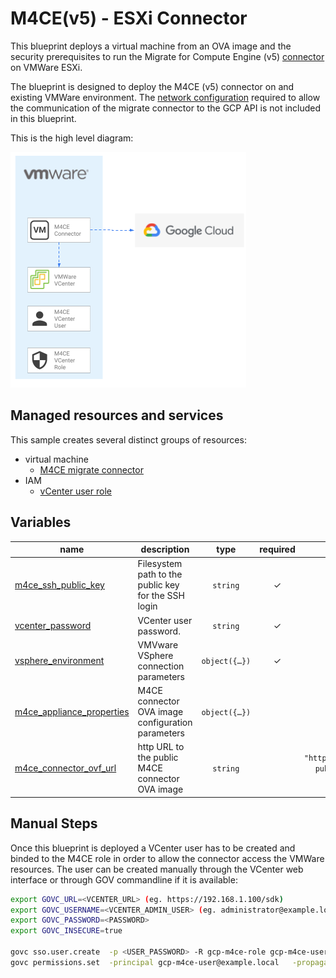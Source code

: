 # M4CE(v5) - ESXi Connector

This blueprint deploys a virtual machine from an OVA image and the security prerequisites to run the Migrate for Compute Engine (v5) [connector](https://cloud.google.com/migrate/compute-engine/docs/5.0/how-to/migrate-connector) on VMWare ESXi.

The blueprint is designed to deploy the M4CE (v5) connector on and existing VMWare environment. The [network configuration](https://cloud.google.com/migrate/compute-engine/docs/5.0/concepts/architecture#migration_architecture) required to allow the communication of the migrate connector to the GCP API is not included in this blueprint.

This is the high level diagram:

![High-level diagram](diagram.png "High-level diagram")

## Managed resources and services

This sample creates several distinct groups of resources:

- virtual machine
  - [M4CE migrate connector](https://cloud.google.com/migrate/compute-engine/docs/5.0/how-to/migrate-connector#installing_the_migrate_connector) 
- IAM
  - [vCenter user role](https://cloud.google.com/migrate/compute-engine/docs/5.0/how-to/migrate-connector#step-1)
<!-- BEGIN TFDOC -->

## Variables

| name | description | type | required | default |
|---|---|:---:|:---:|:---:|
| [m4ce_ssh_public_key](variables.tf#L43) | Filesystem path to the public key for the SSH login | <code>string</code> | ✓ |  |
| [vcenter_password](variables.tf#L48) | VCenter user password. | <code>string</code> | ✓ |  |
| [vsphere_environment](variables.tf#L53) | VMVware VSphere connection parameters | <code title="object&#40;&#123;&#10;  vcenter_ip    &#61; string&#10;  vcenter_user  &#61; string&#10;  data_center   &#61; string&#10;  resource_pool &#61; string&#10;  host_ip       &#61; string&#10;  datastore     &#61; string&#10;  virtual_net   &#61; string&#10;&#125;&#41;">object&#40;&#123;&#8230;&#125;&#41;</code> | ✓ |  |
| [m4ce_appliance_properties](variables.tf#L15) | M4CE connector OVA image configuration parameters | <code title="object&#40;&#123;&#10;  hostname &#61; string&#10;  ip0      &#61; string&#10;  netmask0 &#61; string&#10;  gateway  &#61; string&#10;  DNS      &#61; string&#10;  proxy    &#61; string&#10;  route0   &#61; string&#10;&#125;&#41;">object&#40;&#123;&#8230;&#125;&#41;</code> |  | <code title="&#123;&#10;  &#34;hostname&#34; &#61; &#34;gcp-m4ce-connector&#34;&#10;  &#34;ip0&#34;      &#61; &#34;0.0.0.0&#34;&#10;  &#34;netmask0&#34; &#61; &#34;0.0.0.0&#34;&#10;  &#34;gateway&#34;  &#61; &#34;0.0.0.0&#34;&#10;  &#34;DNS&#34;      &#61; &#34;&#34;&#10;  &#34;proxy&#34;    &#61; &#34;&#34;&#10;  &#34;route0&#34;   &#61; &#34;&#34;&#10;&#125;">&#123;&#8230;&#125;</code> |
| [m4ce_connector_ovf_url](variables.tf#L37) | http URL to the public M4CE connector OVA image | <code>string</code> |  | <code>&#34;https:&#47;&#47;storage.googleapis.com&#47;vmmigration-public-artifacts&#47;migrate-connector-2-0-1663.ova&#34;</code> |

<!-- END TFDOC -->
## Manual Steps
Once this blueprint is deployed a VCenter user has to be created and binded to the M4CE role in order to allow the connector access the VMWare resources.
The user can be created manually through the VCenter web interface or through GOV commandline if it is available:
```bash
export GOVC_URL=<VCENTER_URL> (eg. https://192.168.1.100/sdk)
export GOVC_USERNAME=<VCENTER_ADMIN_USER> (eg. administrator@example.local)
export GOVC_PASSWORD=<PASSWORD>
export GOVC_INSECURE=true

govc sso.user.create  -p <USER_PASSWORD> -R gcp-m4ce-role gcp-m4ce-user
govc permissions.set  -principal gcp-m4ce-user@example.local   -propagate=true  -role gcp-m4ce-role
```
